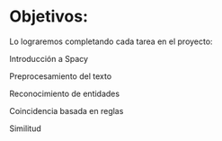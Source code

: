 # Objetivos:

Lo lograremos completando cada tarea en el proyecto:
 

Introducción a Spacy  

Preprocesamiento del texto 

Reconocimiento de entidades

Coincidencia basada en reglas 

Similitud